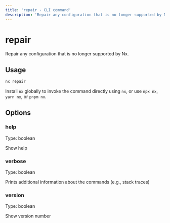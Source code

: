 ```yaml
---
title: 'repair - CLI command'
description: 'Repair any configuration that is no longer supported by Nx.'
---
```


# repair

Repair any configuration that is no longer supported by Nx.

## Usage

```bash
nx repair
```

Install `nx` globally to invoke the command directly using `nx`, or use `npx nx`, `yarn nx`, or `pnpm nx`.

## Options

### help

Type: boolean

Show help

### verbose

Type: boolean

Prints additional information about the commands (e.g., stack traces)

### version

Type: boolean

Show version number
